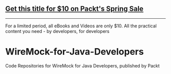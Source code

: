 ## [Get this title for $10 on Packt's Spring Sale](https://www.packt.com/V15642?utm_source=github&utm_medium=packt-github-repo&utm_campaign=spring_10_dollar_2022)
-----
For a limited period, all eBooks and Videos are only $10. All the practical content you need \- by developers, for developers

# WireMock-for-Java-Developers
Code Repositories for WireMock for Java Developers, published by Packt
